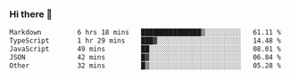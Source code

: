 ### Hi there 👋

<!--
**WShiBin/WShiBin** is a ✨ _special_ ✨ repository because its `README.md` (this file) appears on your GitHub profile.

Here are some ideas to get you started:

- 🔭 I’m currently working on ...
- 🌱 I’m currently learning ...
- 👯 I’m looking to collaborate on ...
- 🤔 I’m looking for help with ...
- 💬 Ask me about ...
- 📫 How to reach me: ...
- 😄 Pronouns: ...
- ⚡ Fun fact: ...
-->

<!--START_SECTION:waka-->

```txt
Markdown         6 hrs 18 mins   ███████████████▒░░░░░░░░░   61.11 %
TypeScript       1 hr 29 mins    ███▓░░░░░░░░░░░░░░░░░░░░░   14.48 %
JavaScript       49 mins         ██░░░░░░░░░░░░░░░░░░░░░░░   08.01 %
JSON             42 mins         █▓░░░░░░░░░░░░░░░░░░░░░░░   06.84 %
Other            32 mins         █▒░░░░░░░░░░░░░░░░░░░░░░░   05.28 %
```

<!--END_SECTION:waka-->
